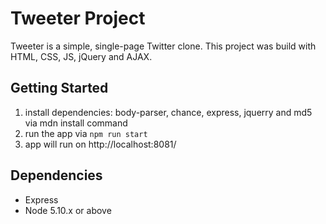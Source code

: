 # Tweeter Project

Tweeter is a simple, single-page Twitter clone.
This project was build with HTML, CSS, JS, jQuery and AJAX. 

## Getting Started

1. install dependencies: body-parser, chance, express, jquerry and md5 via mdn install command 
2. run the app via `npm run start`
4. app will run on http://localhost:8081/

## Dependencies

- Express
- Node 5.10.x or above
